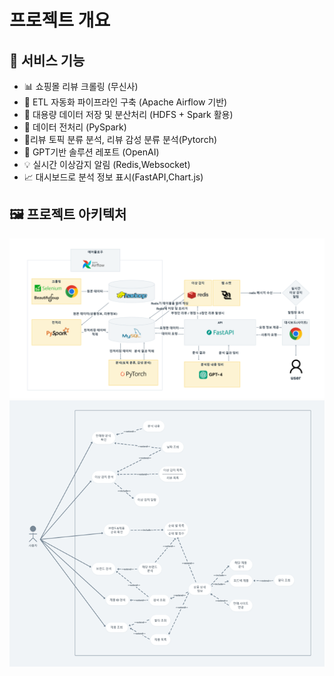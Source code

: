 # 프로젝트 개요

## 🔧 서비스 기능

- 📊 쇼핑몰 리뷰 크롤링 (무신사)
- 🔄 ETL 자동화 파이프라인 구축 (Apache Airflow 기반)
- 📂 대용량 데이터 저장 및 분산처리 (HDFS + Spark 활용)
- 🧼 데이터 전처리 (PySpark)
- 🧐리뷰 토픽 분류 분석, 리뷰 감성 분류 분석(Pytorch)
- 🧠 GPT기반 솔루션 레포트 (OpenAI)
- 💡 실시간 이상감지 알림 (Redis,Websocket)
- 📈 대시보드로 분석 정보 표시(FastAPI,Chart.js)



## 🖼 프로젝트 아키텍처
![image](./images/architecture.png)
![image](./images/usecase.png)
